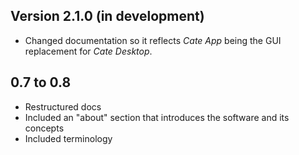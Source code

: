 ## Version 2.1.0 (in development)
* Changed documentation so it reflects _Cate App_ being the GUI replacement for _Cate Desktop_.

## 0.7 to 0.8

* Restructured docs
* Included an "about" section that introduces the software and its concepts
* Included terminology
